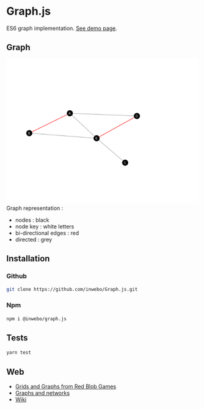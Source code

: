# Graph.js

ES6 graph implementation. [See demo page](https://inwebo.github.io/Graph.js/).

## Graph
![Graph renderer](./docs/assets/img/graph.js.png)
Graph representation :
 * nodes : black 
 * node key : white letters
 * bi-directional edges : red 
 * directed : grey

## Installation

### Github
```bash
git clone https://github.com/inwebo/Graph.js.git
```

### Npm
```bash
npm i @inwebo/graph.js
```

## Tests
```bash
yarn test
```

## Web
* [Grids and Graphs from Red Blob Games](https://www.redblobgames.com/pathfinding/grids/graphs.html)
* [Graphs and networks](https://plus.maths.org/content/graphs-and-networks)
* [Wiki](https://en.wikipedia.org/wiki/Graph_(abstract_data_type))

